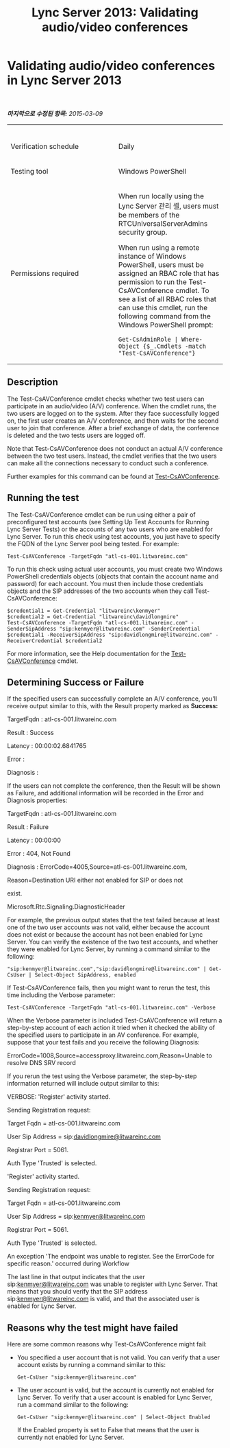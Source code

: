 ﻿---
title: 'Lync Server 2013: Validating audio/video conferences'
TOCTitle: Validating audio/video conferences
ms:assetid: 6c8c422a-d501-42cb-820b-b002f9b2250b
ms:mtpsurl: https://technet.microsoft.com/ko-kr/library/Dn720915(v=OCS.15)
ms:contentKeyID: 62240118
ms.date: 08/24/2015
mtps_version: v=OCS.15
ms.translationtype: HT
---

# Validating audio/video conferences in Lync Server 2013

 

_**마지막으로 수정된 항목:** 2015-03-09_


<table>
<colgroup>
<col style="width: 50%" />
<col style="width: 50%" />
</colgroup>
<tbody>
<tr class="odd">
<td><p></p></td>
<td><p></p></td>
</tr>
<tr class="even">
<td><p>Verification schedule</p></td>
<td><p>Daily</p></td>
</tr>
<tr class="odd">
<td><p>Testing tool</p></td>
<td><p>Windows PowerShell</p></td>
</tr>
<tr class="even">
<td><p>Permissions required</p></td>
<td><p>When run locally using the Lync Server 관리 셸, users must be members of the RTCUniversalServerAdmins security group.</p>
<p>When run using a remote instance of Windows PowerShell, users must be assigned an RBAC role that has permission to run the Test-CsAVConference cmdlet. To see a list of all RBAC roles that can use this cmdlet, run the following command from the Windows PowerShell prompt:</p>
<pre><code>Get-CsAdminRole | Where-Object {$_.Cmdlets -match &quot;Test-CsAVConference&quot;}</code></pre></td>
</tr>
</tbody>
</table>


## Description

The Test-CsAVConference cmdlet checks whether two test users can participate in an audio/video (A/V) conference. When the cmdlet runs, the two users are logged on to the system. After they face successfully logged on, the first user creates an A/V conference, and then waits for the second user to join that conference. After a brief exchange of data, the conference is deleted and the two tests users are logged off.

Note that Test-CsAVConference does not conduct an actual A/V conference between the two test users. Instead, the cmdlet verifies that the two users can make all the connections necessary to conduct such a conference.

Further examples for this command can be found at [Test-CsAVConference](test-csavconference.md).

## Running the test

The Test-CsAVConference cmdlet can be run using either a pair of preconfigured test accounts (see Setting Up Test Accounts for Running Lync Server Tests) or the accounts of any two users who are enabled for Lync Server. To run this check using test accounts, you just have to specify the FQDN of the Lync Server pool being tested. For example:

    Test-CsAVConference -TargetFqdn "atl-cs-001.litwareinc.com"

To run this check using actual user accounts, you must create two Windows PowerShell credentials objects (objects that contain the account name and password) for each account. You must then include those credentials objects and the SIP addresses of the two accounts when they call Test-CsAVConference:

    $credential1 = Get-Credential "litwareinc\kenmyer"
    $credential2 = Get-Credential "litwareinc\davidlongmire"
    Test-CsAVConference -TargetFqdn "atl-cs-001.litwareinc.com" -SenderSipAddress "sip:kenmyer@litwareinc.com" -SenderCredential $credential1 -ReceiverSipAddress "sip:davidlongmire@litwareinc.com" -ReceiverCredential $credential2

For more information, see the Help documentation for the [Test-CsAVConference](test-csavconference.md) cmdlet.

## Determining Success or Failure

If the specified users can successfully complete an A/V conference, you'll receive output similar to this, with the Result property marked as **Success:**

TargetFqdn : atl-cs-001.litwareinc.com

Result : Success

Latency : 00:00:02.6841765

Error :

Diagnosis :

If the users can not complete the conference, then the Result will be shown as Failure, and additional information will be recorded in the Error and Diagnosis properties:

TargetFqdn : atl-cs-001.litwareinc.com

Result : Failure

Latency : 00:00:00

Error : 404, Not Found

Diagnosis : ErrorCode=4005,Source=atl-cs-001.litwareinc.com,

Reason=Destination URI either not enabled for SIP or does not

exist.

Microsoft.Rtc.Signaling.DiagnosticHeader

For example, the previous output states that the test failed because at least one of the two user accounts was not valid, either because the account does not exist or because the account has not been enabled for Lync Server. You can verify the existence of the two test accounts, and whether they were enabled for Lync Server, by running a command similar to the following:

    "sip:kenmyer@litwareinc.com","sip:davidlongmire@litwareinc.com" | Get-CsUser | Select-Object SipAddress, enabled

If Test-CsAVConference fails, then you might want to rerun the test, this time including the Verbose parameter:

    Test-CsAVConference -TargetFqdn "atl-cs-001.litwareinc.com" -Verbose

When the Verbose parameter is included Test-CsAVConference will return a step-by-step account of each action it tried when it checked the ability of the specified users to participate in an AV conference. For example, suppose that your test fails and you receive the following Diagnosis:

ErrorCode=1008,Source=accessproxy.litwareinc.com,Reason=Unable to resolve DNS SRV record

If you rerun the test using the Verbose parameter, the step-by-step information returned will include output similar to this:

VERBOSE: 'Register' activity started.

Sending Registration request:

Target Fqdn = atl-cs-001.litwareinc.com

User Sip Address = sip:davidlongmire@litwareinc.com

Registrar Port = 5061.

Auth Type 'Trusted' is selected.

'Register' activity started.

Sending Registration request:

Target Fqdn = atl-cs-001.litwareinc.com

User Sip Address = sip:kenmyer@litwareinc.com

Registrar Port = 5061.

Auth Type 'Trusted' is selected.

An exception 'The endpoint was unable to register. See the ErrorCode for specific reason.' occurred during Workflow

The last line in that output indicates that the user sip:kenmyer@litwareinc.com was unable to register with Lync Server. That means that you should verify that the SIP address sip:kenmyer@litwareinc.com is valid, and that the associated user is enabled for Lync Server.

## Reasons why the test might have failed

Here are some common reasons why Test-CsAVConference might fail:

  - You specified a user account that is not valid. You can verify that a user account exists by running a command similar to this:
    
        Get-CsUser "sip:kenmyer@litwareinc.com"

  - The user account is valid, but the account is currently not enabled for Lync Server. To verify that a user account is enabled for Lync Server, run a command similar to the following:
    
        Get-CsUser "sip:kenmyer@litwareinc.com" | Select-Object Enabled
    
    If the Enabled property is set to False that means that the user is currently not enabled for Lync Server.

